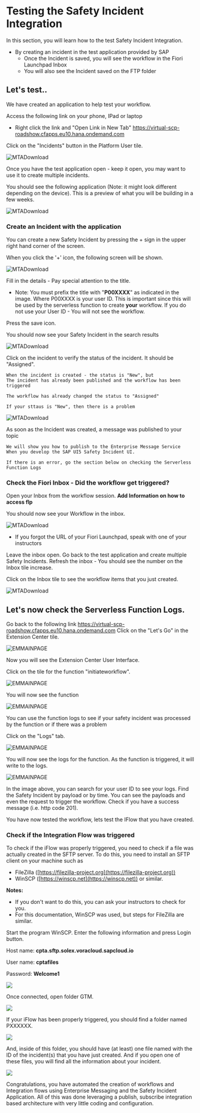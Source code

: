 # Testing the Safety Incident Integration

In this section, you will learn how to the test Safety Incident Integration.
* By creating an incident in the test application provided by SAP
  * Once the Incident is saved, you will see the workflow in the Fiori Launchpad Inbox
  * You will also see the Incident saved on the FTP folder 

## Let's test.. 

We have created an application to help test your workflow. 

Access the following link on your phone, IPad or laptop
* Right click the link and "Open Link in New Tab"  https://virtual-scp-roadshow.cfapps.eu10.hana.ondemand.com

Click on the "Incidents" button in the Platform User tile.

![MTADownload](Part4Images/testlandingpage.png)

Once you have the test application open - keep it open, you may want to use it to create multiple incidents.

You should see the following application (Note: it might look different depending on the device). This is a preview of what you will be building in a few weeks.

![MTADownload](Part4Images/testapp.png)

### Create an Incident with the application  

You can create a new Safety Incident by pressing the + sign in the upper right hand corner of the screen. 

When you click the '+' icon, the following screen will be shown. 

![MTADownload](Part4Images/createnew.png)

Fill in the details - Pay special attention to the title. 
* Note: You must prefix the title with "**P00XXXX**" as indicated in the image. Where P00XXXX is your user ID. This is important since this will be used by the serverless function to create **your** workflow. If you do not use your User ID - You will not see the workflow.

Press the save icon.

You should now see your Safety Incident in the search results 

![MTADownload](Part4Images/createnewsearch.png)

Click on the incident to verify the status of the incident. It should be "Assigned".

```
When the incident is created - the status is "New", but 
The incident has already been published and the workflow has been triggered

The workflow has already changed the status to "Assigned"

If your sttaus is "New", then there is a problem
```

![MTADownload](Part4Images/createnewstatus.png)

As soon as the Incident was created, a message was published to your topic

```
We will show you how to publish to the Enterprise Message Service 
When you develop the SAP UI5 Safety Incident UI.

If there is an error, go the section below on checking the Serverless Function Logs
```

### Check the Fiori Inbox - Did the workflow get triggered?

Open your Inbox from the workflow session.
**Add Information on how to access flp**

You should now see your Workflow in the inbox.

![MTADownload](Part4Images/flp.png)

* If you forgot the URL of your Fiori Launchpad, speak with one of your instructors 

Leave the inbox open. Go back to the test application and create multiple Safety Incidents. 
Refresh the inbox - You should see the number on the Inbox tile increase. 

Click on the Inbox tile to see the workflow items that you just created. 

![MTADownload](Part4Images/flpwf.png)

## Let's now check the Serverless Function Logs.

Go back to the following link https://virtual-scp-roadshow.cfapps.eu10.hana.ondemand.com
Click on the "Let's Go" in the Extension Center tile.

![EMMAINPAGE](Part1Images/eclandingpage.png)

Now you will see the Extension Center User Interface.

Click on the tile for the function "initiateworkflow".

![EMMAINPAGE](Part1Images/ecconsole.png)

You will now see the function 

![EMMAINPAGE](Part1Images/ecfunction.png)

You can use the function logs to see if your safety incident was processed by the function or if there was a problem 

Click on the "Logs" tab.

![EMMAINPAGE](Part1Images/eclogs.png)

You will now see the logs for the function. As the function is triggered, it will write to the logs. 

![EMMAINPAGE](Part1Images/eclogs2.png)

In the image above, you can search for your user ID to see your logs. Find the Safety Incident by payload or by time. You can see the payloads and even the request to trigger the workflow. Check if you have a success message (i.e. http code 201). 

You have now tested the workflow, lets test the IFlow that you have created.

### Check if the Integration Flow was triggered

To check if the iFlow was properly triggered, you need to check if a
file was actually created in the SFTP server. To do this, you need to
install an SFTP client on your machine such as
-   FileZilla
    ([https://filezilla-project.org](https://filezilla-project.org))
-   WinSCP ([https://winscp.net](https://winscp.net))
or similar.

**Notes:**
-   If you don't want to do this, you can ask your instructors to check
    for you.
-   For this documentation, WinSCP was used, but steps for FileZilla are
    similar.

Start the program WinSCP. Enter the following information and press
Login button.

Host name: **cpta.sftp.solex.voracloud.sapcloud.io**

User name: **cptafiles**

Password: **Welcome1**

![](.//Part5Images/image1.png)

Once connected, open folder GTM.

![](.//Part5Images/image2.png)

If your iFlow has been properly triggered, you should find a folder
named PXXXXXX.

![](.//Part5Images/image3.png)

And, inside of this folder, you should have (at least) one file named
with the ID of the incident(s) that you have just created. And if you
open one of these files, you will find all the information about your
incident.

![](.//Part5Images/image4.png)

Congratulations, you have automated the creation of workflows and Integration flows using Enterprise Messaging and the Safety Incident Application. All of this was done leveraging a publish, subscribe integration based architecture with very little coding and configuration.
